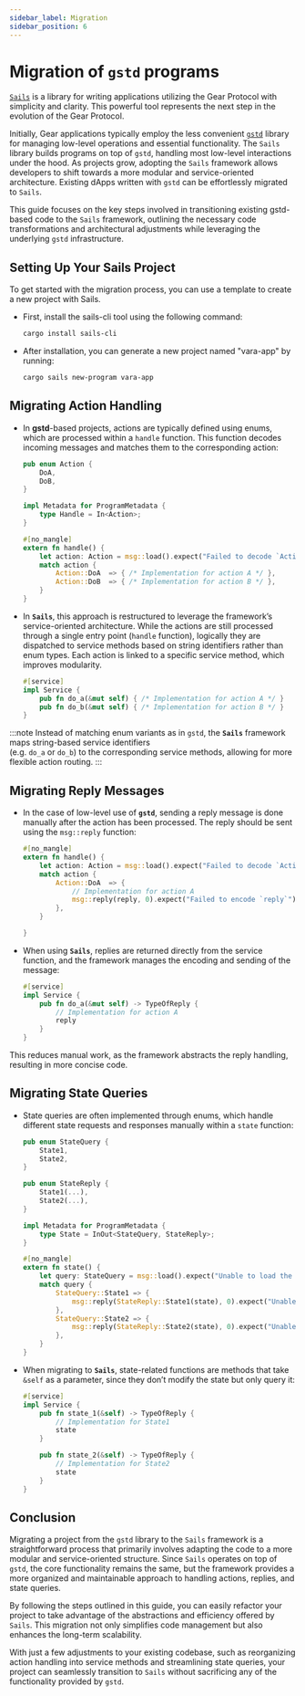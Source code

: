```yaml
---
sidebar_label: Migration
sidebar_position: 6
---
```


# Migration of `gstd` programs

[`Sails`](/docs/build/sails/sails.mdx) is a library for writing applications utilizing the Gear Protocol with simplicity and clarity. This powerful tool represents the next step in the evolution of the Gear Protocol.

Initially, Gear applications typically employ the less convenient [`gstd`](/docs/build/gstd/gstd.md) library for managing low-level operations and essential functionality. The `Sails` library builds programs on top of `gstd`, handling most low-level interactions under the hood. As projects grow, adopting the `Sails` framework allows developers to shift towards a more modular and service-oriented architecture. Existing dApps written with `gstd` can be effortlessly migrated to `Sails`.

This guide focuses on the key steps involved in transitioning existing gstd-based code to the `Sails` framework, outlining the necessary code transformations and architectural adjustments while leveraging the underlying `gstd` infrastructure.

## Setting Up Your Sails Project

To get started with the migration process, you can use a template to create a new project with Sails.  

- First, install the sails-cli tool using the following command:

    ```bash
    cargo install sails-cli
    ```

- After installation, you can generate a new project named "vara-app" by running:

    ```bash
    cargo sails new-program vara-app
    ```

## Migrating Action Handling  

- In **gstd**-based projects, actions are typically defined using enums, which are processed within a `handle` function. This function decodes incoming messages and matches them to the corresponding action:

    ```rust
    pub enum Action {
        DoA,
        DoB,
    }

    impl Metadata for ProgramMetadata {
        type Handle = In<Action>;
    }

    #[no_mangle]
    extern fn handle() {
        let action: Action = msg::load().expect("Failed to decode `Action` message.");
        match action {
            Action::DoA  => { /* Implementation for action A */ },
            Action::DoB  => { /* Implementation for action B */ },
        }
    }
    ```            

- In **`Sails`**, this approach is restructured to leverage the framework’s service-oriented architecture. While the actions are still processed through a single entry point (`handle` function), logically they are dispatched to service methods based on string identifiers rather than enum types. Each action is linked to a specific service method, which improves modularity.

    ```rust
    #[service]
    impl Service {
        pub fn do_a(&mut self) { /* Implementation for action A */ }
        pub fn do_b(&mut self) { /* Implementation for action B */ }
    }
    ```
:::note
Instead of matching enum variants as in `gstd`, the **`Sails`** framework maps string-based service identifiers  
(e.g. `do_a` or `do_b`) to the corresponding service methods, allowing for more flexible action routing.
:::

## Migrating Reply Messages  

- In the case of low-level use of **`gstd`**, sending a reply message is done manually after the action has been processed. The reply should be sent using the `msg::reply` function:

    ```rust
    #[no_mangle]
    extern fn handle() {
        let action: Action = msg::load().expect("Failed to decode `Action` message.");
        match action {
            Action::DoA  => {
                // Implementation for action A
                msg::reply(reply, 0).expect("Failed to encode `reply`");
            },
        }

    }
    ```

- When using **`Sails`**, replies are returned directly from the service function, and the framework manages the encoding and sending of the message:

    ```rust
    #[service]
    impl Service {
        pub fn do_a(&mut self) -> TypeOfReply {
            // Implementation for action A
            reply
        }
    }
    ```

This reduces manual work, as the framework abstracts the reply handling, resulting in more concise code.

## Migrating State Queries  

- State queries are often implemented through enums, which handle different state requests and responses manually within a `state` function:

    ```rust
    pub enum StateQuery {
        State1,
        State2,
    }

    pub enum StateReply {
        State1(...),
        State2(...),
    }

    impl Metadata for ProgramMetadata {
        type State = InOut<StateQuery, StateReply>;
    }

    #[no_mangle]
    extern fn state() {
        let query: StateQuery = msg::load().expect("Unable to load the state query");
        match query {
            StateQuery::State1 => {
                msg::reply(StateReply::State1(state), 0).expect("Unable to share the state");
            },
            StateQuery::State2 => {
                msg::reply(StateReply::State2(state), 0).expect("Unable to share the state");
            },
        }
    }
    ```

- When migrating to **`Sails`**, state-related functions are methods that take `&self` as a parameter, since they don’t modify the state but only query it:

    ```rust
    #[service]
    impl Service {
        pub fn state_1(&self) -> TypeOfReply {
            // Implementation for State1
            state
        }

        pub fn state_2(&self) -> TypeOfReply {
            // Implementation for State2
            state
        }
    }
    ```

## Conclusion

Migrating a project from the `gstd` library to the `Sails` framework is a straightforward process that primarily involves adapting the code to a more modular and service-oriented structure. Since `Sails` operates on top of `gstd`, the core functionality remains the same, but the framework provides a more organized and maintainable approach to handling actions, replies, and state queries.

By following the steps outlined in this guide, you can easily refactor your project to take advantage of the abstractions and efficiency offered by `Sails`. This migration not only simplifies code management but also enhances the long-term scalability.

With just a few adjustments to your existing codebase, such as reorganizing action handling into service methods and streamlining state queries, your project can seamlessly transition to `Sails` without sacrificing any of the functionality provided by `gstd`.

